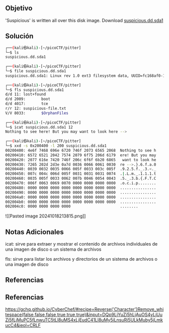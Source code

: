 ## Objetivo
'Suspicious' is written all over this disk image. Download [suspicious.dd.sda1](https://jupiter.challenges.picoctf.org/static/c4852a91e1d0d180c75af188ea8d8a2c/suspicious.dd.sda1)
## Solución
```bash
┌──(kali㉿kali)-[~/picoCTF/pitter]
└─$ ls
suspicious.dd.sda1
                                                                                 
┌──(kali㉿kali)-[~/picoCTF/pitter]
└─$ file suspicious.dd.sda1               
suspicious.dd.sda1: Linux rev 1.0 ext3 filesystem data, UUID=fc168af0-183b-4e53-bdf3-9c1055413b40 (needs journal recovery)
                                                                                 
┌──(kali㉿kali)-[~/picoCTF/pitter]
└─$ fls suspicious.dd.sda1                
d/d 11: lost+found
d/d 2009:       boot
d/d 4017:       tce
r/r 12: suspicious-file.txt
V/V 8033:       $OrphanFiles
                                                                             
┌──(kali㉿kali)-[~/picoCTF/pitter]
└─$ icat suspicious.dd.sda1 12
Nothing to see here! But you may want to look here -->
                                                                                                                             
┌──(kali㉿kali)-[~/picoCTF/pitter]
└─$ xxd -s 0x200400 -l 200 suspicious.dd.sda1
00200400: 4e6f 7468 696e 6720 746f 2073 6565 2068  Nothing to see h
00200410: 6572 6521 2042 7574 2079 6f75 206d 6179  ere! But you may
00200420: 2077 616e 7420 746f 206c 6f6f 6b20 6865   want to look he
00200430: 7265 202d 2d3e 0a7d 0036 0066 0061 0030  re -->.}.6.f.a.0
00200440: 0039 0032 0035 0066 005f 0033 003c 005f  .9.2.5.f._.3.<._
00200450: 007c 004c 006d 005f 0031 0031 0031 0074  .|.L.m._.1.1.1.t
00200460: 0035 005f 0033 0062 007b 0046 0054 0043  .5._.3.b.{.F.T.C
00200470: 006f 0063 0069 0070 0000 0000 0000 0000  .o.c.i.p........
00200480: 0000 0000 0000 0000 0000 0000 0000 0000  ................
00200490: 0000 0000 0000 0000 0000 0000 0000 0000  ................
002004a0: 0000 0000 0000 0000 0000 0000 0000 0000  ................
002004b0: 0000 0000 0000 0000 0000 0000 0000 0000  ................
002004c0: 0000 0000 0000 0000                      ........

```

![[Pasted image 20241018213815.png]]
## Notas Adicionales
icat: sirve para extraer y mostrar el contenido de archivos individuales de una imagen de disco o un sistema de archivos

fls: sirve para listar los archivos y directorios de un sistema de archivos o una imagen de disco
## Referencias
## Referencias
https://gchq.github.io/CyberChef/#recipe=Reverse('Character')Remove_whitespace(false,false,false,true,true,true)&input=DQp9LjYuZi5hLjAuOS4yLjUuZi5fLjMuPC5fLnwuTC5tLl8uMS4xLjEudC41Ll8uMy5iLnsuRi5ULkMuby5jLmkucC4&ieol=CRLF